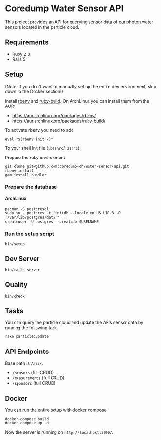 # Coredump Water Sensor API

This project provides an API for querying sensor data of our
photon water sensors located in the particle cloud.

## Requirements

* Ruby 2.3
* Rails 5

## Setup

(Note: If you don't want to manually set up the entire dev environment, skip
down to the Docker section!)

Install [rbenv](https://github.com/rbenv/rbenv) and
[ruby-build](https://github.com/rbenv/ruby-build). On ArchLinux you can install
them from the AUR:

 * https://aur.archlinux.org/packages/rbenv/
 * https://aur.archlinux.org/packages/ruby-build/

To activate rbenv you need to add

    eval "$(rbenv init -)"

To your shell init file (`.bashrc`/`.zshrc`).

Prepare the ruby environment

    git clone git@github.com:coredump-ch/water-sensor-api.git
    rbenv install
    gem install bundler

### Prepare the database

#### ArchLinux

    pacman -S postgresql
    sudo su - postgres -c "initdb --locale en_US.UTF-8 -D '/var/lib/postgres/data'"
    createuser -U postgres --createdb $USERNAME

### Run the setup script

    bin/setup

## Dev Server

    bin/rails server

## Quality

    bin/check

## Tasks

You can query the particle cloud and update the APIs sensor data by running
the following task

    rake particle:update

## API Endpoints

Base path is `/api/`.

- `/sensors` (full CRUD)
- `/measurements` (full CRUD)
- `/sponsors` (full CRUD)

## Docker

You can run the entire setup with docker compose:

    docker-compose build
    docker-compose up -d

Now the server is running on `http://localhost:3000/`.

